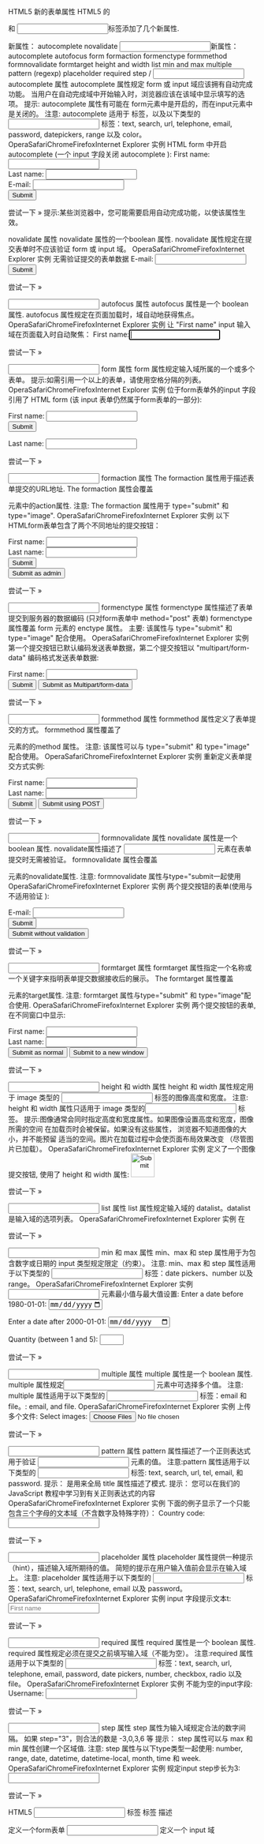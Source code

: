 HTML5 新的表单属性
HTML5 的 <form> 和 <input>标签添加了几个新属性.
<form>新属性：
autocomplete
novalidate
<input>新属性：
autocomplete
autofocus
form
formaction
formenctype
formmethod
formnovalidate
formtarget
height and width
list
min and max
multiple
pattern (regexp)
placeholder
required
step
<form> / <input> autocomplete 属性
autocomplete 属性规定 form 或 input 域应该拥有自动完成功能。
当用户在自动完成域中开始输入时，浏览器应该在该域中显示填写的选项。
提示: autocomplete 属性有可能在 form元素中是开启的，而在input元素中是关闭的。
注意: autocomplete 适用于 <form> 标签，以及以下类型的 <input> 标签：text, search, url, telephone, email, password, datepickers, range 以及 color。
OperaSafariChromeFirefoxInternet Explorer
实例
HTML form 中开启 autocomplete (一个 input 字段关闭 autocomplete ):
<form action="demo-form.php" autocomplete="on">
  First name:<input type="text" name="fname"><br>
  Last name: <input type="text" name="lname"><br>
  E-mail: <input type="email" name="email" autocomplete="off"><br>
  <input type="submit">
</form>

尝试一下 »
提示:某些浏览器中，您可能需要启用自动完成功能，以使该属性生效。
<form> novalidate 属性
novalidate 属性的一个boolean 属性.
novalidate 属性规定在提交表单时不应该验证 form 或 input 域。
OperaSafariChromeFirefoxInternet Explorer
实例
无需验证提交的表单数据
<form action="demo-form.php" novalidate>
  E-mail: <input type="email" name="user_email">
  <input type="submit">
</form>

尝试一下 »

<input> autofocus 属性
autofocus 属性是一个 boolean 属性.
autofocus 属性规定在页面加载时，域自动地获得焦点。
OperaSafariChromeFirefoxInternet Explorer
实例
让 "First name" input 输入域在页面载入时自动聚焦：
First name:<input type="text" name="fname" autofocus>

尝试一下 »

<input> form 属性
form 属性规定输入域所属的一个或多个表单。
提示:如需引用一个以上的表单，请使用空格分隔的列表。
OperaSafariChromeFirefoxInternet Explorer
实例
位于form表单外的input 字段引用了 HTML form (该 input 表单仍然属于form表单的一部分):
<form action="demo-form.php" id="form1">
  First name: <input type="text" name="fname"><br>
  <input type="submit" value="Submit">
</form>

Last name: <input type="text" name="lname" form="form1">

尝试一下 »

<input> formaction 属性
The formaction 属性用于描述表单提交的URL地址.
The formaction 属性会覆盖<form> 元素中的action属性.
注意: The formaction 属性用于 type="submit" 和 type="image".
OperaSafariChromeFirefoxInternet Explorer
实例
以下HTMLform表单包含了两个不同地址的提交按钮：
<form action="demo-form.php">
  First name: <input type="text" name="fname"><br>
  Last name: <input type="text" name="lname"><br>
  <input type="submit" value="Submit"><br>
  <input type="submit" formaction="demo-admin.php"
  value="Submit as admin">
</form>

尝试一下 »

<input> formenctype 属性
formenctype 属性描述了表单提交到服务器的数据编码 (只对form表单中 method="post" 表单)
formenctype 属性覆盖 form 元素的 enctype 属性。
主要: 该属性与 type="submit" 和 type="image" 配合使用。
OperaSafariChromeFirefoxInternet Explorer
实例
第一个提交按钮已默认编码发送表单数据，第二个提交按钮以 "multipart/form-data" 编码格式发送表单数据:
<form action="demo-post_enctype.php" method="post">
  First name: <input type="text" name="fname"><br>
  <input type="submit" value="Submit">
  <input type="submit" formenctype="multipart/form-data"
  value="Submit as Multipart/form-data">
</form>

尝试一下 »

<input> formmethod 属性
formmethod 属性定义了表单提交的方式。
formmethod 属性覆盖了 <form> 元素的的method 属性。
注意: 该属性可以与 type="submit" 和 type="image" 配合使用。
OperaSafariChromeFirefoxInternet Explorer
实例
重新定义表单提交方式实例:
<form action="demo-form.php" method="get">
  First name: <input type="text" name="fname"><br>
  Last name: <input type="text" name="lname"><br>
  <input type="submit" value="Submit">
  <input type="submit" formmethod="post" formaction="demo-post.php"
  value="Submit using POST">
</form>

尝试一下 »

<input> formnovalidate 属性
novalidate 属性是一个 boolean 属性.
novalidate属性描述了 <input> 元素在表单提交时无需被验证。
formnovalidate 属性会覆盖 <form> 元素的novalidate属性.
注意: formnovalidate 属性与type="submit一起使用
OperaSafariChromeFirefoxInternet Explorer
实例
两个提交按钮的表单(使用与不适用验证 ):
<form action="demo-form.php">
  E-mail: <input type="email" name="userid"><br>
  <input type="submit" value="Submit"><br>
  <input type="submit" formnovalidate value="Submit without validation">
</form>

尝试一下 »

<input> formtarget 属性
formtarget 属性指定一个名称或一个关键字来指明表单提交数据接收后的展示。
The formtarget 属性覆盖 <form>元素的target属性.
注意: formtarget 属性与type="submit" 和 type="image"配合使用.
OperaSafariChromeFirefoxInternet Explorer
实例
两个提交按钮的表单, 在不同窗口中显示:
<form action="demo-form.php">
  First name: <input type="text" name="fname"><br>
  Last name: <input type="text" name="lname"><br>
  <input type="submit" value="Submit as normal">
  <input type="submit" formtarget="_blank"
  value="Submit to a new window">
</form>

尝试一下 »

<input> height 和 width 属性
height 和 width 属性规定用于 image 类型的 <input> 标签的图像高度和宽度。
注意: height 和 width 属性只适用于 image 类型的<input> 标签。
提示:图像通常会同时指定高度和宽度属性。如果图像设置高度和宽度，图像所需的空间 在加载页时会被保留。如果没有这些属性， 浏览器不知道图像的大小，并不能预留 适当的空间。图片在加载过程中会使页面布局效果改变 （尽管图片已加载）。
OperaSafariChromeFirefoxInternet Explorer
实例
定义了一个图像提交按钮, 使用了 height 和 width 属性:
<input type="image" src="img_submit.gif" alt="Submit" width="48" height="48">

尝试一下 »

<input> list 属性
list 属性规定输入域的 datalist。datalist 是输入域的选项列表。
OperaSafariChromeFirefoxInternet Explorer
实例
在 <datalist>中预定义 <input> 值:
<input list="browsers">

<datalist id="browsers">
  <option value="Internet Explorer">
  <option value="Firefox">
  <option value="Chrome">
  <option value="Opera">
  <option value="Safari">
</datalist>

尝试一下 »

<input> min 和 max 属性
min、max 和 step 属性用于为包含数字或日期的 input 类型规定限定（约束）。
注意: min、max 和 step 属性适用于以下类型的 <input> 标签：date pickers、number 以及 range。
OperaSafariChromeFirefoxInternet Explorer
实例
<input> 元素最小值与最大值设置:
Enter a date before 1980-01-01:
<input type="date" name="bday" max="1979-12-31">

Enter a date after 2000-01-01:
<input type="date" name="bday" min="2000-01-02">

Quantity (between 1 and 5):
<input type="number" name="quantity" min="1" max="5">

尝试一下 »

<input> multiple 属性
multiple 属性是一个 boolean 属性.
multiple 属性规定<input> 元素中可选择多个值。
注意: multiple 属性适用于以下类型的 <input> 标签：email 和 file。: email, and file.
OperaSafariChromeFirefoxInternet Explorer
实例
上传多个文件:
Select images: <input type="file" name="img" multiple>

尝试一下 »

<input> pattern 属性
pattern 属性描述了一个正则表达式用于验证 <input> 元素的值。
注意:pattern 属性适用于以下类型的 <input> 标签: text, search, url, tel, email, 和 password.
提示： 是用来全局 title 属性描述了模式.
提示： 您可以在我们的 JavaScript 教程中学习到有关正则表达式的内容
OperaSafariChromeFirefoxInternet Explorer
实例
下面的例子显示了一个只能包含三个字母的文本域（不含数字及特殊字符）：
Country code: <input type="text" name="country_code" pattern="[A-Za-z]{3}" title="Three letter country code">

尝试一下 »

<input> placeholder 属性
placeholder 属性提供一种提示（hint），描述输入域所期待的值。
简短的提示在用户输入值前会显示在输入域上。
注意: placeholder 属性适用于以下类型的 <input> 标签：text, search, url, telephone, email 以及 password。
OperaSafariChromeFirefoxInternet Explorer
实例
input 字段提示文本t:
<input type="text" name="fname" placeholder="First name">

尝试一下 »

<input> required 属性
required 属性是一个 boolean 属性.
required 属性规定必须在提交之前填写输入域（不能为空）。
注意:required 属性适用于以下类型的 <input> 标签：text, search, url, telephone, email, password, date pickers, number, checkbox, radio 以及 file。
OperaSafariChromeFirefoxInternet Explorer
实例
不能为空的input字段:
Username: <input type="text" name="usrname" required>

尝试一下 »

<input> step 属性
step 属性为输入域规定合法的数字间隔。
如果 step="3"，则合法的数是 -3,0,3,6 等
提示： step 属性可以与 max 和 min 属性创建一个区域值.
注意: step 属性与以下type类型一起使用: number, range, date, datetime, datetime-local, month, time 和 week.
OperaSafariChromeFirefoxInternet Explorer
实例
规定input step步长为3:
<input type="number" name="points" step="3">

尝试一下 »

HTML5 <input> 标签
标签	描述
<form>	定义一个form表单
<input>	定义一个 input 域